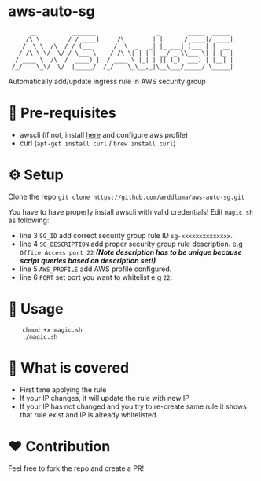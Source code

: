 # aws-auto-sg
```   
      __          _______                 _        _____  _____ 
     /\ \        / / ____|     /\        | |      / ____|/ ____|
    /  \ \  /\  / / (___      /  \  _   _| |_ ___| (___ | |  __ 
   / /\ \ \/  \/ / \___ \    / /\ \| | | | __/ _ \\___ \| | |_ |
  / ____ \  /\  /  ____) |  / ____ \ |_| | || (_) |___) | |__| |
 /_/    \_\/  \/  |_____/  /_/    \_\__,_|\__\___/_____/ \_____|

 ```

Automatically add/update ingress rule in AWS security group

# 🚩 Pre-requisites

 - awscli (if not, install [here](https://aws.amazon.com/cli/) and configure aws profile)
 - curl (`apt-get install curl` / `brew install curl`)

# ⚙️ Setup

Clone the repo 
`git clone https://github.com/arddluma/aws-auto-sg.git`

You have to have properly install awscli with valid credentials!
Edit `magic.sh` as following:
- line 3 `SG_ID` add correct security group rule ID `sg-xxxxxxxxxxxxxx`.
- line 4 `SG_DESCRIPTION` add proper security group rule description. e.g `Office Access port 22`
  ***(Note description has to be unique because script queries based on description set!)***
- line 5 `AWS_PROFILE` add AWS profile configured.
- line 6 `PORT` set port you want to whitelist e.g `22`.

# 🚀 Usage

```
    chmod +x magic.sh
    ./magic.sh
```

# 📖 What is covered

- First time applying the rule
- If your IP changes, it will update the rule with new IP
- If your IP has not changed and you try to re-create same rule it shows that rule exist and IP is  already whitelisted.

# ❤️ Contribution

Feel free to fork the repo and create a PR!